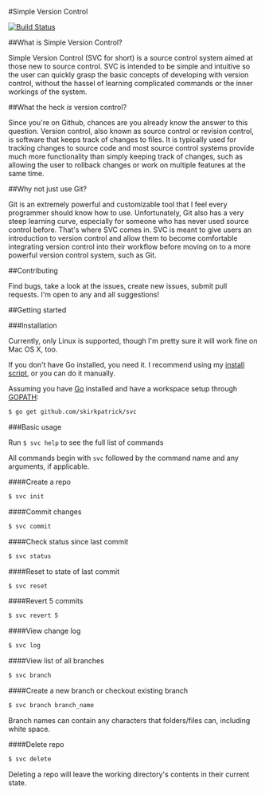 #Simple Version Control

[![Build Status](https://travis-ci.org/skirkpatrick/svc.png)](https://travis-ci.org/skirkpatrick/svc)

##What is Simple Version Control?

Simple Version Control (SVC for short) is a source control system aimed at those new to source control. SVC is intended to be simple and intuitive so the user can quickly grasp the basic concepts of developing with version control, without the hassel of learning complicated commands or the inner workings of the system.

##What the heck *is* version control?

Since you're on Github, chances are you already know the answer to this question. Version control, also known as source control or revision control, is software that keeps track of changes to files. It is typically used for tracking changes to source code and most source control systems provide much more functionality than simply keeping track of changes, such as allowing the user to rollback changes or work on multiple features at the same time.

##Why not just use Git?

Git is an extremely powerful and customizable tool that I feel every programmer should know how to use. Unfortunately, Git also has a very steep learning curve, especially for someone who has never used source control before. That's where SVC comes in. SVC is meant to give users an introduction to version control and allow them to become comfortable integrating version control into their workflow before moving on to a more powerful version control system, such as Git.

##Contributing

Find bugs, take a look at the issues, create new issues, submit pull requests. I'm open to any and all suggestions!

##Getting started

###Installation

Currently, only Linux is supported, though I'm pretty sure it will work fine on Mac OS X, too.

If you don't have Go installed, you need it. I recommend using my [install script](https://github.com/skirkpatrick/GetGo), or you can do it manually.

Assuming you have [Go](http://golang.org/doc/install) installed and have a workspace setup through [GOPATH](http://golang.org/doc/code.html):

```sh
$ go get github.com/skirkpatrick/svc
```


###Basic usage

Run `$ svc help` to see the full list of commands

All commands begin with `svc` followed by the command name and any arguments, if applicable.

####Create a repo

```sh
$ svc init
```

####Commit changes

```sh
$ svc commit
```

####Check status since last commit

```sh
$ svc status
```

####Reset to state of last commit

```sh
$ svc reset
```

####Revert 5 commits

```sh
$ svc revert 5
```

####View change log

```sh
$ svc log
```

####View list of all branches

```sh
$ svc branch
```

####Create a new branch or checkout existing branch

```sh
$ svc branch branch_name
```

Branch names can contain any characters that folders/files can, including white space.

####Delete repo

```sh
$ svc delete
```

Deleting a repo will leave the working directory's contents in their current state.
